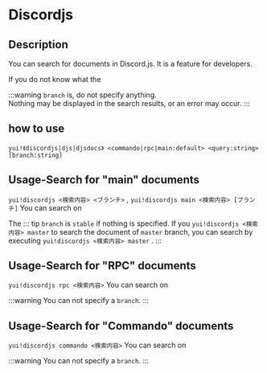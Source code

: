 # Discordjs

## Description

You can search for documents in Discord.js. It is a feature for developers.

If you do not know what the

:::warning
`branch` is, do not specify anything.  
Nothing may be displayed in the search results, or an error may occur.
:::

## how to use

`yui!《discordjs|djs|djsdocs》 <commando|rpc|main:default> <query:string> [branch:string]`

## Usage-Search for "main" documents

`yui!discordjs <検索内容> <ブランチ>` , `yui!discordjs main <検索内容> [ブランチ]` 
 You can search on

The ::: tip `branch` is `stable` if nothing is specified. 
 If you `yui!discordjs <検索内容> master` to search the document of `master` branch, you can search by executing `yui!discordjs <検索内容> master` . :::

## Usage-Search for "RPC" documents

`yui!discordjs rpc <検索内容>` 
 You can search on

:::warning
You can not specify a `branch`.
:::

## Usage-Search for "Commando" documents

`yui!discordjs commando <検索内容>` 
 You can search on

:::warning
You can not specify a `branch`.
:::

